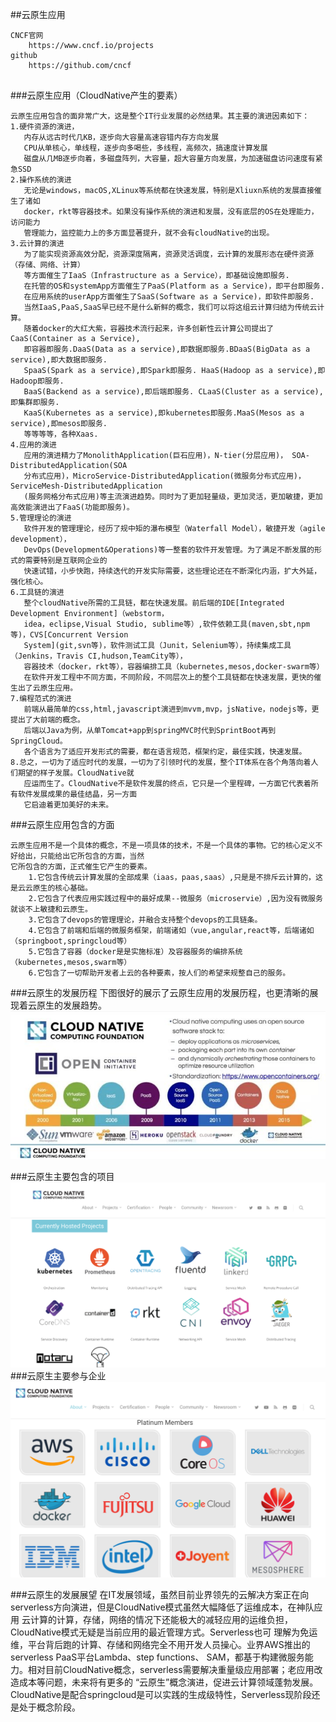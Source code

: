 ##云原生应用
```
CNCF官网
    https://www.cncf.io/projects
github
    https://github.com/cncf  
  
```
###云原生应用（CloudNative产生的要素）
```
云原生应用包含的面非常广大，这是整个IT行业发展的必然结果。其主要的演进因素如下：
1.硬件资源的演进，
   内存从远古时代几KB，逐步向大容量高速容错内存方向发展
   CPU从单核心，单线程，逐步向多喝些，多线程，高频次，搞速度计算发展
   磁盘从几MB逐步向着，多磁盘阵列，大容量，超大容量方向发展，为加速磁盘访问速度有紧急SSD 
2.操作系统的演进
   无论是windows，macOS,XLinux等系统都在快速发展，特别是Xliuxn系统的发展直接催生了诸如
   docker，rkt等容器技术。如果没有操作系统的演进和发展，没有底层的OS在处理能力，访问能力
   管理能力，监控能力上的多方面显著提升，就不会有cloudNative的出现。
3.云计算的演进
   为了能实现资源高效分配，资源深度隔离，资源灵活调度，云计算的发展形态在硬件资源（存储、网络、计算）
   等方面催生了IaaS（Infrastructure as a Service），即基础设施即服务.
   在托管的OS和systemApp方面催生了PaaS(Platform as a Service)，即平台即服务.
   在应用系统的userApp方面催生了SaaS(Software as a Service)，即软件即服务.
   当然IaaS,PaaS,SaaS早已经不是什么新鲜的概念，我们可以将这组云计算归结为传统云计算。
   随着docker的大红大紫，容器技术流行起来，许多创新性云计算公司提出了CaaS(Container as a Service),
   即容器即服务.DaaS(Data as a service),即数据即服务.BDaaS(BigData as a service),即大数据即服务.
   SpaaS(Spark as a service),即Spark即服务. HaaS(Hadoop as a service),即Hadoop即服务. 
   BaaS(Backend as a service),即后端即服务. CLaaS(Cluster as a service),即集群即服务.
   KaaS(Kubernetes as a service),即kubernetes即服务.MaaS(Mesos as a service),即mesos即服务.
   等等等等，各种Xaas.
4.应用的演进
   应用的演进精力了MonolithApplication(巨石应用)，N-tier(分层应用)， SOA-DistributedApplication(SOA
   分布式应用)，MicroService-DistributedApplication(微服务分布式应用)，ServiceMesh-DistributedApplication
   (服务网格分布式应用)等主流演进趋势。同时为了更加轻量级，更加灵活，更加敏捷，更加高效能演进出了FaaS(功能即服务)。    
5.管理理论的演进
   软件开发的管理理论，经历了规中矩的瀑布模型（Waterfall Model），敏捷开发（agile development），
   DevOps(Development&Operations)等一整套的软件开发管理。为了满足不断发展的形式的需要特别是互联网企业的
   快速试错，小步快跑，持续迭代的开发实际需要，这些理论还在不断深化内涵，扩大外延，强化核心。
6.工具链的演进
   整个cloudNative所需的工具链，都在快速发展。前后端的IDE[Integrated Development Environment]（webstorm，
   idea，eclipse,Visual Studio, sublime等）,软件依赖工具(maven,sbt,npm等)，CVS[Concurrent Version 
   System](git,svn等)，软件测试工具（Junit，Selenium等），持续集成工具（Jenkins，Travis CI,hudson,TeamCity等），
   容器技术（docker，rkt等），容器编排工具（kubernetes,mesos,docker-swarm等）
   在软件开发工程中不同方面，不同阶段，不同层次上的整个工具链都在快速发展，更快的催生出了云原生应用。
7.编程范式的演进
   前端从最简单的css,html,javascript演进到mvvm,mvp，jsNative，nodejs等，更提出了大前端的概念。
   后端以Java为例，从单Tomcat+app到springMVC时代到SprintBoot再到SpringCloud。
   各个语言为了适应开发形式的需要，都在语言规范，框架约定，最佳实践，快速发展。
8.总之，一切为了适应时代的发展，一切为了引领时代的发展，整个IT体系在各个角落向着人们期望的样子发展。CloudNative就
   应运而生了。CloudNative不是软件发展的终点，它只是一个里程碑，一方面它代表着所有软件发展成果的最佳结晶，另一方面
   它启迪着更加美好的未来。      
```
###云原生应用包含的方面
```
云原生应用不是一个具体的概念，不是一项具体的技术，不是一个具体的事物。它的核心定义不好给出，只能给出它所包含的方面，当然
它所包含的方面，正式催生它产生的要素。
    1.它包含传统云计算发展的全部成果（iaas，paas,saas）,只是是不排斥云计算的，这是云云原生的核心基础。
    2.它包含了代表应用实践过程中的最好成果--微服务（microservie）,因为没有微服务就谈不上敏捷和云原生。
    3.它包含了devops的管理理论，并融合支持整个devops的工具链条。
    4.它包含了前端和后端的微服务框架，前端诸如（vue,angular,react等，后端诸如（springboot,springcloud等）
    5.它包含了容器（docker是是实施标准）及容器服务的编排系统（kubernetes,mesos,swarm等）
    6.它包含了一切帮助开发者上云的各种要素，按人们的希望来规整自己的服务。
```
###云原生的发展历程
下图很好的展示了云原生应用的发展历程，也更清晰的展现着云原生的发展趋势。
![](./images/640.jpg)

###云原生主要包含的项目
![](./images/cn1.png)
###云原生主要参与企业
![](./images/cn2.png)


###云原生的发展展望
在IT发展领域，虽然目前业界领先的云解决方案正在向serverless方向演进，但是CloudNative模式虽然大幅降低了运维成本，在神队应用
云计算的计算，存储，网络的情况下还能极大的减轻应用的运维负担，CloudNative模式无疑是当前应用的最近管理方式。Serverless也可
理解为免运维，平台背后跑的计算、存储和网络完全不用开发人员操心。业界AWS推出的serverless PaaS平台Lambda、step functions、
SAM，都基于构建微服务能力。相对目前CloudNative概念，serverless需要解决重量级应用部署；老应用改造成本等问题，未来将有更多的
“云原生”概念演进，促进云计算领域蓬勃发展。CloudNative是配合springcloud是可以实践的生成级特性，Serverless现阶段还是处于概念阶段。